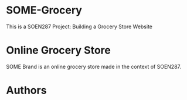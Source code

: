 # SOME-Grocery
This is a SOEN287 Project: Building a Grocery Store Website


# Online Grocery Store 
SOME Brand is an online grocery store made in the context of SOEN287.

# Authors

